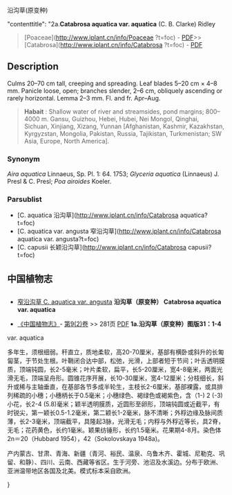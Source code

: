 沿沟草(原变种)

 

  "contenttitle": "2a.**Catabrosa aquatica var. aquatica** (C. B. Clarke) Ridley

> [Poaceae](http://www.iplant.cn/info/Poaceae ?t=foc) - [PDF](http://iplant.cn/foc/pdf/Poaceae.pdf)>>[Catabrosa](http://www.iplant.cn/info/Catabrosa ?t=foc) - [PDF](http://www.iplant.cn/foc/pdf/Catabrosa.pdf)

## Description

Culms 20–70 cm tall, creeping and spreading. Leaf blades 5–20 cm × 4–8 mm. Panicle loose, open; branches slender, 2–6 cm, obliquely ascending or rarely horizontal. Lemma 2–3 mm. Fl. and fr. Apr–Aug.
> **Habait** : 
> Shallow water of river and streamsides, pond margins; 800–4000 m. Gansu, Guizhou, Hebei, Hubei, Nei Mongol, Qinghai, Sichuan, Xinjiang, Xizang, Yunnan [Afghanistan, Kashmir, Kazakhstan, Kyrgyzstan, Mongolia, Pakistan, Russia, Tajikistan, Turkmenistan; SW Asia, Europe, North America].

### Synonym
*Aira aquatica* Linnaeus, Sp. Pl. 1: 64. 1753; *Glyceria aquatica* (Linnaeus) J. Presl & C. Presl; *Poa airoides* Koeler.

### Parsublist

* [C.  aquatica  沿沟草](http://www.iplant.cn/info/Catabrosa aquatica?t=foc)
* [C.  aquatica var. angusta  窄沿沟草](http://www.iplant.cn/info/Catabrosa aquatica var. angusta?t=foc)
* [C.  capusii  长颖沿沟草](http://www.iplant.cn/info/Catabrosa capusii?t=foc)

## 中国植物志
## 
* [窄沿沟草  C.  aquatica var. angusta](Catabrosa-aquatica-var-angusta-窄沿沟草.md)
**沿沟草（原变种） Catabrosa aquatica var. aquatica**

* [《中国植物志》](http://www.iplant.cn/frps)- [第9(2)卷](http://www.iplant.cn/frps/vol/9(2)) >> 281页 [PDF](http://www.iplant.cn/frps/pdf/9(2)/281.pdf)
**1a.沿沟草（原变种）图版31：1-4**

var. aquatica

多年生，须根细弱。秆直立，质地柔软，高20-70厘米，基部有横卧或斜升的长匍匐茎，于节处生根。叶鞘闭合达中部，松弛，光滑，上部者短于节间；叶舌透明膜质，顶端钝圆，长2-5毫米；叶片柔软，扁平，长5-20厘米，宽4-8毫米，两面光滑无毛，顶端呈舟形。圆锥花序开展，长10-30厘米，宽4-12厘米；分枝细长，斜升或稀与主轴垂直，在基部各节多成半轮生，主枝长2-6厘米，基部裸露，或具排列稀疏的小穗；小穗柄长于0.5毫米；小穗绿色、褐绿色或褐紫色，含（1-) 2 (-3)小花，长2-4 (5.8)毫米；颖半透明膜质，近圆形至卵形，顶端钝圆或近截平，有时锐尖，第一颖长0.5-1.2毫米，第二颖长1-2毫米，脉不清晰；外稃边缘及脉间质薄，长2-3毫米，顶端截平，具隆起3脉，光滑无毛；内稃与外稃近等长，具2脊，无毛；花药黄色，长约1毫米。颖果纺锤形，长约1.5毫米。花果期4-8月。染色体2n＝20（Hubbard 1954），42（Sokolovskaya 1948a)。

产内蒙古、甘肃、青海、新疆（青河、裕民、温泉、乌鲁木齐、霍城、尼勒克、巩留、和静）、四川、云南、西藏等省区。生于河旁、池沼及水溪边。分布于欧洲、亚洲温带地区各国及北美。模式标本采自欧洲。

}